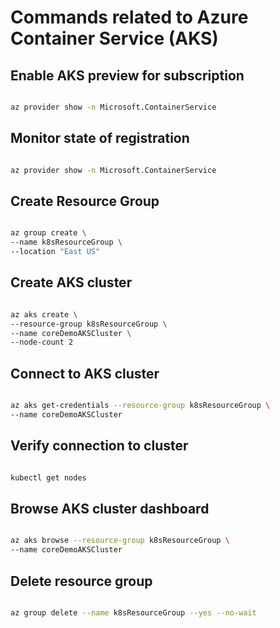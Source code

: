 # Commands related to Azure Container Service (AKS)

## Enable AKS preview for subscription

```bash

az provider show -n Microsoft.ContainerService

```

## Monitor state of registration

```bash

az provider show -n Microsoft.ContainerService

```

## Create Resource Group 

```bash

az group create \
--name k8sResourceGroup \
--location "East US"

```

## Create AKS cluster

```bash

az aks create \
--resource-group k8sResourceGroup \
--name coreDemoAKSCluster \
--node-count 2

```

## Connect to AKS cluster

```bash

az aks get-credentials --resource-group k8sResourceGroup \
--name coreDemoAKSCluster

```

## Verify connection to cluster

```bash

kubectl get nodes

```

## Browse AKS cluster dashboard

```bash

az aks browse --resource-group k8sResourceGroup \
--name coreDemoAKSCluster

```

## Delete resource group

```bash

az group delete --name k8sResourceGroup --yes --no-wait

```